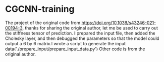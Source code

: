 # CGCNN-training
The project of the original code from https://doi.org/10.1038/s43246-021-00194-3, thanks for sharing the original author, let me be used to carry out the stiffness tensor of prediction. 
I prepared the input file, then added the Cholesky layer, and then debugged the parameters so that the model could output a 6 by 6 matrix.I wrote a script to generate the input data('./prepare_input/prepare_input_data.py')
 Other code is from the original author.
